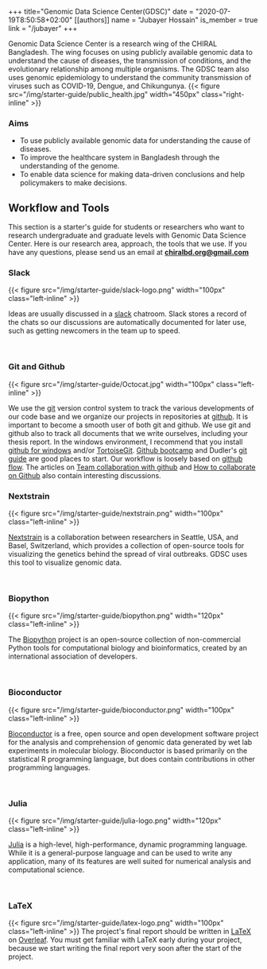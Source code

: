 +++
title="Genomic Data Science Center(GDSC)"
date = "2020-07-19T8:50:58+02:00"
[[authors]]
    name = "Jubayer Hossain"
    is_member = true
    link = "/jubayer"
+++

Genomic Data Science Center is a research wing of the CHIRAL Bangladesh. The wing focuses on using publicly available genomic data to understand the cause of diseases, the transmission of conditions, and the evolutionary relationship among multiple organisms. The GDSC team also uses genomic epidemiology to understand the community transmission of viruses such as COVID-19, Dengue, and Chikungunya.
{{< figure src="/img/starter-guide/public_health.jpg" width="450px" class="right-inline" >}}




### Aims
- To use publicly available genomic data for understanding the cause of diseases.
- To improve the healthcare system in Bangladesh through the understanding of the genome.
- To enable data science for making data-driven conclusions and help policymakers to make decisions.


## Workflow and Tools

This section is a starter's guide for students or researchers who want to research undergraduate and graduate levels with Genomic Data Science Center. Here is our research area, approach, the tools that we use. If you have any questions, please send us an email at **chiralbd.org@gmail.com**


### Slack

{{< figure src="/img/starter-guide/slack-logo.png" width="100px"
class="left-inline" >}}

Ideas are usually discussed in a [slack](https://slack.com/) chatroom. Slack stores a record of the chats so our discussions are automatically documented for later use, such as getting newcomers in the team up to speed.

<br />

### Git and Github

{{< figure src="/img/starter-guide/Octocat.jpg" width="100px" class="left-inline" >}}

 We use the [git](http://git-scm.com) version control system to track the various developments of our code base and we organize our projects in repositories at [github](http://github.com). It is important to become a smooth user of both git and github. We use git and github also to track all documents that we write ourselves, including your thesis report. In the windows environment, I recommend that you install [github for windows](http://windows.github.com/) and/or [TortoiseGit](http://code.google.com/p/tortoisegit/).  [Github bootcamp](https://help.github.com/articles/set-up-git) and Dudler's [git guide](http://rogerdudler.github.com/git-guide/) are good places to start. Our workflow is loosely based on [github flow](http://scottchacon.com/2011/08/31/github-flow.html). The articles on [Team collaboration with github](http://net.tutsplus.com/articles/general/team-collaboration-with-github/) and [How to collaborate on Github](http://code.tutsplus.com/tutorials/how-to-collaborate-on-github--net-34267) also contain interesting discussions.


### Nextstrain

{{< figure src="/img/starter-guide/nextstrain.png" width="100px" class="left-inline" >}}

[Nextstrain](https://nextstrain.org/) is a collaboration between researchers in Seattle, USA, and Basel, Switzerland, which provides a collection of open-source tools for visualizing the genetics behind the spread of viral outbreaks. GDSC uses this tool to visualize genomic data.

<br>

### Biopython

{{< figure src="/img/starter-guide/biopython.png" width="120px" class="left-inline" >}}

The [Biopython](https://biopython.org/) project is an open-source collection of non-commercial Python tools for computational biology and bioinformatics, created by an international association of developers.

<br>

### Bioconductor

{{< figure src="/img/starter-guide/bioconductor.png" width="100px" class="left-inline" >}}

[Bioconductor](https://www.bioconductor.org/) is a free, open source and open development software project for the analysis and comprehension of genomic data generated by wet lab experiments in molecular biology. Bioconductor is based primarily on the statistical R programming language, but does contain contributions in other programming languages.

<br>

### Julia

{{< figure src="/img/starter-guide/julia-logo.png" width="120px" class="left-inline" >}}

[Julia](https://julialang.org/) is a high-level, high-performance, dynamic programming language. While it is a general-purpose language and can be used to write any application, many of its features are well suited for numerical analysis and computational science.

<br>

### LaTeX

{{< figure src="/img/starter-guide/latex-logo.png" width="100px" class="left-inline" >}}
The project's final report should be written in [LaTeX](http://www.latex-project.org/) on [Overleaf](https://www.overleaf.com/). You must get familiar with LaTeX early during your project, because we start writing the final report very soon after the start of the project.
